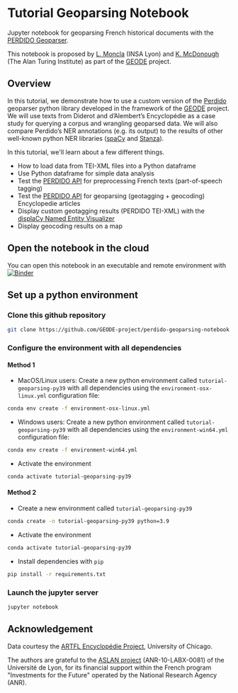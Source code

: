 # Tutorial Geoparsing Notebook

Jupyter notebook for geoparsing French historical documents with the [PERDIDO Geoparser](https://github.com/ludovicmoncla/perdido). 

This notebook is proposed by [L. Moncla](https://ludovicmoncla.github.io/) (INSA Lyon) and [K. McDonough](https://www.turing.ac.uk/people/researchers/katherine-mcdonough) (The Alan Turing Institute) as part of the [GEODE](https://geode-project.github.io/) project.

## Overview

In this tutorial, we demonstrate how to use a custom version of the [Perdido](https://github.com/ludovicmoncla/perdido) geoparser python library developed in the framework of the [GEODE](https://geode-project.github.io) project.
We will use texts from Diderot and d’Alembert’s Encyclopédie as a case study for querying a corpus and wrangling geoparsed data. We will also compare Perdido’s NER annotations (e.g. its output) to the results of other well-known python NER libraries ([spaCy](https://spacy.io) and [Stanza](https://stanfordnlp.github.io/stanza/index.html)).



In this tutorial, we'll learn about a few different things.

- How to load data from TEI-XML files into a Python dataframe
- Use Python dataframe for simple data analysis
- Test the [PERDIDO API](http://erig.univ-pau.fr/PERDIDO/api.jsp) for preprocessing French texts (part-of-speech tagging)
- Test the [PERDIDO API](http://erig.univ-pau.fr/PERDIDO/api.jsp) for geoparsing (geotagging + geocoding) Encyclopedie articles
- Display custom geotagging results (PERDIDO TEI-XML) with the [displaCy Named Entity Visualizer](https://spacy.io/usage/visualizers)
- Display geocoding results on a map

## Open the notebook in the cloud

You can open this notebook in an executable and remote environment with [![Binder](https://mybinder.org/badge_logo.svg)](https://mybinder.org/v2/gh/GEODE-project/perdido-geoparsing-notebook/master?filepath=Tutorial-geoparsing.ipynb)



## Set up a python environment


### Clone this github repository

```bash
git clone https://github.com/GEODE-project/perdido-geoparsing-notebook.git
```


### Configure the environment with all dependencies

#### Method 1


* MacOS/Linux users: Create a new python environment called `tutorial-geoparsing-py39` with all dependencies using the `environment-osx-linux.yml` configuration file:

```bash
conda env create -f environment-osx-linux.yml
```

* Windows users: Create a new python environment called `tutorial-geoparsing-py39` with all dependencies using the `environment-win64.yml` configuration file:

```bash
conda env create -f environment-win64.yml
```

* Activate the environment

```bash
conda activate tutorial-geoparsing-py39
```

#### Method 2

* Create a new environment called `tutorial-geoparsing-py39`

```bash
conda create -n tutorial-geoparsing-py39 python=3.9
```

* Activate the environment

```bash
conda activate tutorial-geoparsing-py39
```

* Install dependencies with `pip`

```bash
pip install -r requirements.txt
```


### Launch the jupyter server

```bash
jupyter notebook
```



## Acknowledgement

Data courtesy the [ARTFL Encyclopédie Project](https://artfl-project.uchicago.edu/), University of Chicago.

The authors are grateful to the [ASLAN project](https://aslan.universite-lyon.fr/) (ANR-10-LABX-0081) of the Université de Lyon, for its financial support within the French program "Investments for the Future" operated by the National Research Agency (ANR).